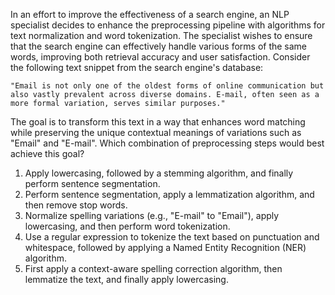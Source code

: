 In an effort to improve the effectiveness of a search engine, an NLP specialist decides to enhance the preprocessing pipeline with algorithms for text normalization and word tokenization. The specialist wishes to ensure that the search engine can effectively handle various forms of the same words, improving both retrieval accuracy and user satisfaction. Consider the following text snippet from the search engine's database:

```
"Email is not only one of the oldest forms of online communication but also vastly prevalent across diverse domains. E-mail, often seen as a more formal variation, serves similar purposes."
```

The goal is to transform this text in a way that enhances word matching while preserving the unique contextual meanings of variations such as "Email" and "E-mail". Which combination of preprocessing steps would best achieve this goal?

1. Apply lowercasing, followed by a stemming algorithm, and finally perform sentence segmentation.
2. Perform sentence segmentation, apply a lemmatization algorithm, and then remove stop words.
3. Normalize spelling variations (e.g., "E-mail" to "Email"), apply lowercasing, and then perform word tokenization.
4. Use a regular expression to tokenize the text based on punctuation and whitespace, followed by applying a Named Entity Recognition (NER) algorithm.
5. First apply a context-aware spelling correction algorithm, then lemmatize the text, and finally apply lowercasing.
